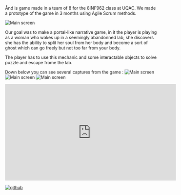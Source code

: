 Ånd is game made in a team of 8 for the 8INF962 class at UQAC. We made a prototype of the game in 3 months using Agile Scrum methods.

![Main screen]({{LOCAL_IMAGE_DIR}}/portfolio/And/1.png "Starting area")

Our goal was to make a portal-like narrative game, in it the player is playing as a woman who wakes up in a seemingly abandonned lab, she discovers she has the ability to split her soul from her body and become a sort of ghost which can go freely but not too far from your body.

The player has to use this mechanic and some interactable objects to solve puzzle and escape frome the lab.

Down below you can see several captures from the game : 
![Main screen]({{LOCAL_IMAGE_DIR}}/portfolio/And/4.png "Starting area")
![Main screen]({{LOCAL_IMAGE_DIR}}/portfolio/And/7.png "Starting area")
![Main screen]({{LOCAL_IMAGE_DIR}}/portfolio/And/8.png "Starting area")


<iframe width="560" height="315" src="https://www.youtube.com/embed/3fQHEiqIpT0" frameborder="0" allow="accelerometer; autoplay; encrypted-media; gyroscope; picture-in-picture" allowfullscreen></iframe>

[![github](https://img.shields.io/badge/Get%20the%20source%20code%20on-Github-lightgrey?style=for-the-badge&logo=github)](https://github.com/GreyHopes/AndSources)


